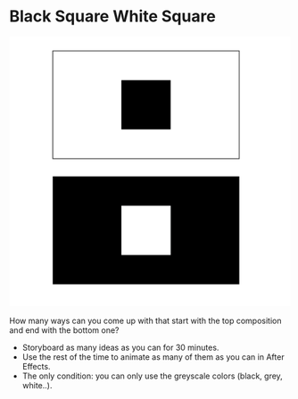 # Black Square White Square

![slides](../images/w4/two-square-ex.png)

How many ways can you come up with that start with the top composition and end with the bottom one?

- Storyboard as many ideas as you can for 30 minutes.
- Use the rest of the time to animate as many of them as you can in After Effects.
- The only condition: you can only use the greyscale colors (black, grey, white..).
